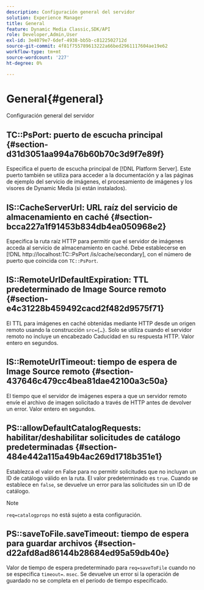 ```yaml
---
description: Configuración general del servidor
solution: Experience Manager
title: General
feature: Dynamic Media Classic,SDK/API
role: Developer,Admin,User
exl-id: 3e4079e7-6def-4938-bb5b-c8122502712d
source-git-commit: 4f81f755789613222a66bed2961117604ae19e62
workflow-type: tm+mt
source-wordcount: '227'
ht-degree: 0%

---
```


# General{#general}

Configuración general del servidor

## TC::PsPort: puerto de escucha principal {#section-d31d3051aa994a76b60b70c3d9f7e89f}

Especifica el puerto de escucha principal de [!DNL Platform Server]. Este puerto también se utiliza para acceder a la documentación y a las páginas de ejemplo del servicio de imágenes, el procesamiento de imágenes y los visores de Dynamic Media (si están instalados).

## IS::CacheServerUrl: URL raíz del servicio de almacenamiento en caché {#section-bcca227a1f91453b834db4ea050968e2}

Especifica la ruta raíz HTTP para permitir que el servidor de imágenes acceda al servicio de almacenamiento en caché. Debe establecerse en [!DNL http://localhost:TC::PsPort /is/cache/secondary], con el número de puerto que coincida con `TC::PsPort`.

## IS::RemoteUrlDefaultExpiration: TTL predeterminado de Image Source remoto {#section-e4c31228b459492cacd2f482d9575f71}

El TTL para imágenes en caché obtenidas mediante HTTP desde un origen remoto usando la construcción `src={…}`. Solo se utiliza cuando el servidor remoto no incluye un encabezado Caducidad en su respuesta HTTP. Valor entero en segundos.

## IS::RemoteUrlTimeout: tiempo de espera de Image Source remoto {#section-437646c479cc4bea81dae42100a3c50a}

El tiempo que el servidor de imágenes espera a que un servidor remoto envíe el archivo de imagen solicitado a través de HTTP antes de devolver un error. Valor entero en segundos.

## PS::allowDefaultCatalogRequests: habilitar/deshabilitar solicitudes de catálogo predeterminadas {#section-484e442a115a49b4ac269d1718b351e1}

Establezca el valor en False para no permitir solicitudes que no incluyan un ID de catálogo válido en la ruta. El valor predeterminado es `true`. Cuando se establece en `false`, se devuelve un error para las solicitudes sin un ID de catálogo.

>[!NOTE]
>
>`req=catalogprops` no está sujeto a esta configuración.

## PS::saveToFile.saveTimeout: tiempo de espera para guardar archivos {#section-d22afd8ad86144b28684ed95a59db40e}

Valor de tiempo de espera predeterminado para `req=saveToFile` cuando no se especifica `timeout=`. `msec`. Se devuelve un error si la operación de guardado no se completa en el período de tiempo especificado.
